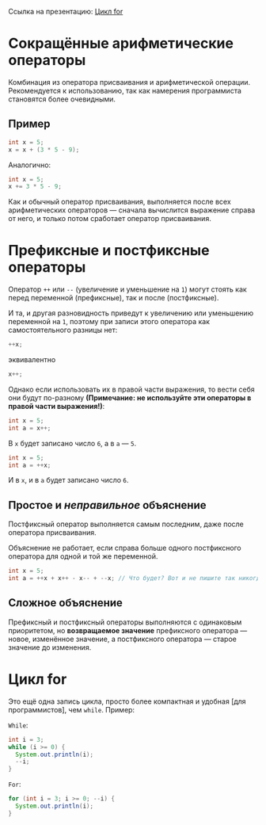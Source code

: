 Ссылка на презентацию: [Цикл for](https://github.com/ait-tr/cohort25/blob/main/basic_programming/lesson_15/for_loop.pdf)


# Сокращённые арифметические операторы

Комбинация из оператора присваивания и арифметической операции. Рекомендуется к использованию, так как намерения программиста становятся более очевидными.

## Пример
```java
int x = 5;
x = x + (3 * 5 - 9);
```
Аналогично:
```java
int x = 5;
x += 3 * 5 - 9;
```

Как и обычный оператор присваивания, выполняется после всех арифметических операторов — сначала вычислится выражение справа от него, и только потом сработает оператор присваивания.

# Префиксные и постфиксные операторы

Оператор `++` или `--` (увеличение и уменьшение на `1`) могут стоять как перед переменной (префиксные), так и после (постфиксные).

И та, и другая разновидность приведут к увеличению или уменьшению переменной на `1`, поэтому при записи этого оператора как самостоятельного разницы нет:
```java
++x;
```
эквивалентно
```java
x++;
```

Однако если использовать их в правой части выражения, то вести себя они будут по-разному **(Примечание: не используйте эти операторы в правой части выражения!)**:

```java
int x = 5;
int a = x++;
```
В `x` будет записано число `6`, а в `a` — `5`.

```java
int x = 5;
int a = ++x;
```
И в `x`, и в `a` будет записано число `6`.

## Простое и ***неправильное*** объяснение

Постфиксный оператор выполняется самым последним, даже после оператора присваивания.

Объяснение не работает, если справа больше одного постфиксного оператора для одной и той же переменной.

```java
int x = 5;
int a = ++x + x++ - x-- + --x; // Что будет? Вот и не пишите так никогда!
```

## Сложное объяснение

Префиксный и постфиксный операторы выполняются с одинаковым приоритетом, но **возвращаемое значение** префиксного оператора — новое, изменённое значение, а постфиксного оператора — старое значение до изменения.

# Цикл for

Это ещё одна запись цикла, просто более компактная и удобная [для программистов], чем `while`. Пример:

`While`:
```java
int i = 3;
while (i >= 0) {
  System.out.println(i);
  --i;
}
```

`For`:
```java
for (int i = 3; i >= 0; --i) {
  System.out.println(i);
}
```
